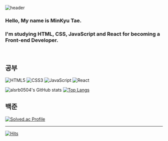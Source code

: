 ![header](https://capsule-render.vercel.app/api?type=waving&color=gradient&height=300&section=header&text=Minkyu%20Tae&fontSize=90)

### Hello, My name is MinKyu Tae.
### I'm studying HTML, CSS, JavaScript and React for becoming a Front-end Developer.
<br/>

## 공부 ##
<img alt="HTML5" src="https://img.shields.io/badge/html5-%23E34F26.svg?style=for-the-badge&logo=html5&logoColor=white"/> <img alt="CSS3" src="https://img.shields.io/badge/css3-%231572B6.svg?style=for-the-badge&logo=css3&logoColor=white"/> <img alt="JavaScript" src="https://img.shields.io/badge/javascript-%23323330.svg?style=for-the-badge&logo=javascript&logoColor=%23F7DF1E"/> <img alt="React" src="https://img.shields.io/badge/react-%2320232a.svg?style=for-the-badge&logo=react&logoColor=%2361DAFB"/>

![alsrb0504's GitHub stats](https://github-readme-stats.vercel.app/api?username=alsrb0504&&show_icons=true&theme=vue)
[![Top Langs](https://github-readme-stats.vercel.app/api/top-langs/?username=alsrb0504&layout=compact&show_icons=true&hide=contribs,prs&cache_seconds=86400&theme=vue)](https://github.com/alsrb0504/github-readme-stats)



## 백준 ##
[![Solved.ac Profile](http://mazassumnida.wtf/api/generate_badge?boj=alsrb0504)](https://solved.ac/alsrb0504)


---
[![Hits](https://hits.seeyoufarm.com/api/count/incr/badge.svg?url=https%3A%2F%2Fgithub.com%2Falsrb0504&count_bg=%2379C83D&title_bg=%23555555&icon=&icon_color=%23E7E7E7&title=hits&edge_flat=false)](https://hits.seeyoufarm.com)

<!---
alsrb0504/alsrb0504 is a ✨ special ✨ repository because its `README.md` (this file) appears on your GitHub profile.
You can click the Preview link to take a look at your changes.
--->
